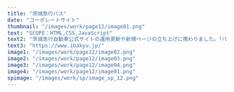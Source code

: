 ```yaml
---
title: "茨城急行バス"
date: "コーポレートサイト"
thumbnail: "/images/work/page12/image01.png"
text: "SCOPE：HTML,CSS,JavaScript"
text2: "茨城急行自動車公式サイトの運用更新や新規ページの立ち上げに携わりました。「バス位置情報検索ページ」や「Languge(各言語)対応ページ」等のページ作成やメインページの更新をさせていただきました。"
text3: "https://www.ibakyu.jp/"
image1: "/images/work/page12/image02.png"
image2: "/images/work/page12/image03.png"
image3: "/images/work/page12/image04.png"
image4: "/images/work/page12/image01.png"
spimage: "/images/work/sp/image_sp_12.png"
---
```

